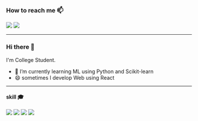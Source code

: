 ### How to reach me 📫
<p>
<a href="mailto:dldnjscks133@gmail.com"><img src="https://img.shields.io/badge/-dldnjscks133@gmail.com-orange?logo=Gmail&logoColor=white"/></a> 
<a href="https://www.linkedin.com/in/wonchan-lee-0224121b2/"><img src="https://img.shields.io/badge/-wonchan%20Lee-darkblue?logo=Linkedin&logoColor=white"/></a>
</p>

--- 

### Hi there 👋 
I'm College Student.  
- 🌱 I’m currently learning ML using Python and Scikit-learn  
- 😄 sometimes I develop Web using React

---

#### skill 🎓
<img src="https://img.shields.io/badge/-python-blue?style=python&logo=python&logoColor=white"/> <img src="https://img.shields.io/badge/-react-color?&logo=React&logoColor=black&color=61DAFB"/> <img src="https://img.shields.io/badge/-Redux-color?message=React&logo=Redux&logoColor=white&color=764ABC"/> <img src="https://img.shields.io/badge/-scikit_learn-color?message=React&logo=scikit-learn&logoColor=white&color=F7931E"/>



<!--
**wonchan-lee/wonchan-lee** is a ✨ _special_ ✨ repository because its `README.md` (this file) appears on your GitHub profile.

Here are some ideas to get you started:

- 🔭 I’m currently working on ...
- 🌱 I’m currently learning ...
- 👯 I’m looking to collaborate on ...
- 🤔 I’m looking for help with ...
- 💬 Ask me about ...
- 📫 How to reach me: ...
- 😄 Pronouns: ...
- ⚡ Fun fact: ...
-->
